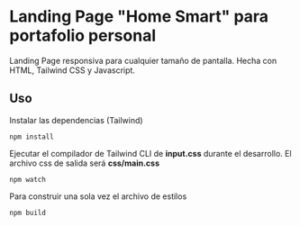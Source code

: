 # Landing Page "Home Smart" para portafolio personal

Landing Page responsiva para cualquier tamaño de pantalla.
Hecha con HTML, Tailwind CSS y Javascript.

## Uso

Instalar las dependencias (Tailwind)

```
npm install
```

Ejecutar el compilador de Tailwind CLI de **input.css** durante el desarrollo. El archivo css de salida será **css/main.css**
```
npm watch
```

Para construir una sola vez el archivo de estilos
```
npm build
```